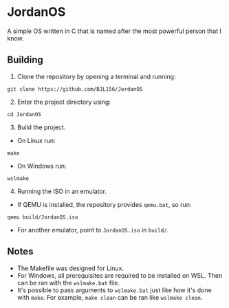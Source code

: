 # JordanOS
A simple OS written in C that is named after the most powerful person that I know.

## Building
1. Clone the repository by opening a terminal and running:
```
git clone https://github.com/BJL156/JordanOS
```
2. Enter the project directory using:
```
cd JordanOS
```
3. Build the project.
- On Linux run:
```
make
```
- On Windows run:
```
wslmake
```
4. Running the ISO in an emulator.
- If QEMU is installed, the repository provides `qemu.bat`, so run:
```
qemu build/JordanOS.iso
```
- For another emulator, point to `JordanOS.iso` in `build/`.

## Notes
- The Makefile was designed for Linux.
- For Windows, all prerequisites are required to be installed on WSL. Then can be ran with the `wslmake.bat` file.
- It's possible to pass arguments to `wslmake.bat` just like how it's done with `make`. For example, `make clean` can be ran like `wslmake clean`.
